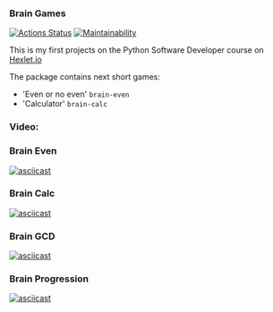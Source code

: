 ### Brain Games
[![Actions Status](https://github.com/BoCXoD-man/python-project-lvl1/workflows/hexlet-check/badge.svg)](https://github.com/BoCXoD-man/python-project-lvl1/actions)
[![Maintainability](https://api.codeclimate.com/v1/badges/2d4fc41fd855fa461195/maintainability)](https://codeclimate.com/github/BoCXoD-man/python-project-lvl1/maintainability)


This is my first projects on the Python Software Developer course on [Hexlet.io](https://ru.hexlet.io)

The package contains next short games:

- 'Even or no even' `brain-even`
- 'Calculator' `brain-calc`

### Video:

### Brain Even

[![asciicast](https://asciinema.org/a/BXFe8Lh6sxdxBZYLCDXxMdvsE.svg)](https://asciinema.org/a/BXFe8Lh6sxdxBZYLCDXxMdvsE)
### Brain Calc

[![asciicast](https://asciinema.org/a/hu1DSMyiponyxxowGFPH03MWf.svg)](https://asciinema.org/a/hu1DSMyiponyxxowGFPH03MWf)

### Brain GCD
[![asciicast](https://asciinema.org/a/Bidz26LJRThyYobkkhyLdWqMW.svg)](https://asciinema.org/a/Bidz26LJRThyYobkkhyLdWqMW)

### Brain Progression
[![asciicast](https://asciinema.org/a/wSqSMjHWcMYNiwLgfzrLm3mFR.svg)](https://asciinema.org/a/wSqSMjHWcMYNiwLgfzrLm3mFR)
